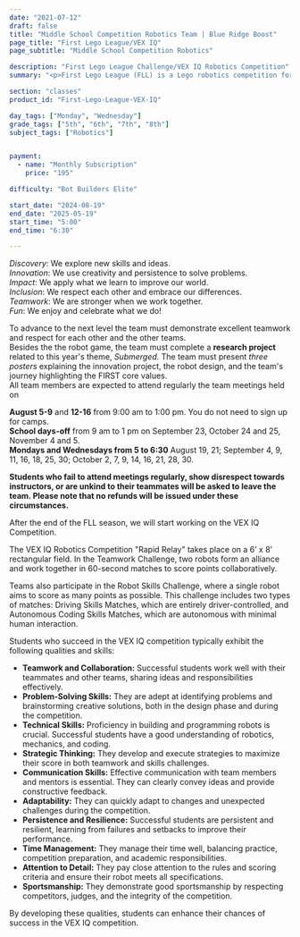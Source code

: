 ```yaml
---
date: "2021-07-12"
draft: false
title: "Middle School Competition Robotics Team | Blue Ridge Boost"
page_title: "First Lego League/VEX IQ"
page_subtitle: "Middle School Competition Robotics"

description: "First Lego League Challenge/VEX IQ Robotics Competition"
summary: "<p>First Lego League (FLL) is a Lego robotics competition for students grades 4 to 8. Teams engage in research, problem-solving, coding and engineering – building and programming a LEGO robot that navigates the missions of a robot game. As part of Challenge, teams also participate in a research project to identify and solve a relevant real-world problem. </p> Team members must be willing to work on all aspects of the competition and demonstrate the <b>FIRST core values</b>.<br>"

section: "classes"
product_id: "First-Lego-League-VEX-IQ"

day_tags: ["Monday", "Wednesday"]
grade_tags: ["5th", "6th", "7th", "8th"]
subject_tags: ["Robotics"]


payment:
  - name: "Monthly Subscription"
    price: "195"

difficulty: "Bot Builders Elite"

start_date: "2024-08-19"
end_date: "2025-05-19"
start_time: "5:00"
end_time: "6:30"

---
```


<div class="container">
    <div class="row">
        <div class="col">
        <i>Discovery</i>: We explore new skills and ideas.<br>
        <i>Innovation</i>: We use creativity and persistence to solve problems.<br>
        <i>Impact</i>:  We apply what we learn to improve our world.<br>
        <i>Inclusion</i>: We respect each other and embrace our differences.<br>
        <i>Teamwork</i>: We are stronger when we work together.<br>
        <i>Fun</i>: We enjoy and celebrate what we do!
        </div>
    </div>
</div>

To advance to the next level the team must demonstrate excellent teamwork and respect for each other and the other teams.<br>
Besides the the robot game, the team must complete a <b>research project</b> related to this year's theme, <i>Submerged</i>. The team must present <i>three posters</i> explaining the innovation project, the robot design, and the team's journey highlighting the FIRST core values.<br>
All team members are expected to attend regularly the team meetings held on <br>
<div class="container">
    <div class="row">
        <div class="col">
            <b>August 5-9</b> and <b>12-16</b> from 9:00 am to 1:00 pm. You do not need to sign up for camps.<br>
            <b>School days-off</b> from 9 am to 1 pm on September 23, October 24 and 25, November 4 and 5.<br>
            <b>Mondays and Wednesdays from 5 to 6:30</b> August 19, 21; September 4, 9, 11, 16, 18, 25, 30; October 2, 7, 9, 14, 16, 21, 28, 30.
        </div>
    </div>
</div>

<b>Students who fail to attend meetings regularly, show disrespect towards instructors, or are unkind to their teammates will be asked to leave the team. Please note that no refunds will be issued under these circumstances.</b>

<p>After the end of the FLL season, we will start working on the VEX IQ Competition. </P>

<p>The VEX IQ Robotics Competition "Rapid Relay" takes place on a 6’ x 8’ rectangular field. In the Teamwork Challenge, two robots form an alliance and work together in 60-second matches to score points collaboratively.</p>

<p>Teams also participate in the Robot Skills Challenge, where a single robot aims to score as many points as possible. This challenge includes two types of matches: Driving Skills Matches, which are entirely driver-controlled, and Autonomous Coding Skills Matches, which are autonomous with minimal human interaction.</p>

<p>Students who succeed in the VEX IQ competition typically exhibit the following qualities and skills:</p>
    <ul>
      <li><strong>Teamwork and Collaboration:</strong> Successful students work well with their teammates and other teams, sharing ideas and responsibilities effectively.</li>
      <li><strong>Problem-Solving Skills:</strong> They are adept at identifying problems and brainstorming creative solutions, both in the design phase and during the competition.</li>
      <li><strong>Technical Skills:</strong> Proficiency in building and programming robots is crucial. Successful students have a good understanding of robotics, mechanics, and coding.</li>
      <li><strong>Strategic Thinking:</strong> They develop and execute strategies to maximize their score in both teamwork and skills challenges.</li>
      <li><strong>Communication Skills:</strong> Effective communication with team members and mentors is essential. They can clearly convey ideas and provide constructive feedback.</li>
      <li><strong>Adaptability:</strong> They can quickly adapt to changes and unexpected challenges during the competition.</li>
      <li><strong>Persistence and Resilience:</strong> Successful students are persistent and resilient, learning from failures and setbacks to improve their performance.</li>
      <li><strong>Time Management:</strong> They manage their time well, balancing practice, competition preparation, and academic responsibilities.</li>
      <li><strong>Attention to Detail:</strong> They pay close attention to the rules and scoring criteria and ensure their robot meets all specifications.</li>
      <li><strong>Sportsmanship:</strong> They demonstrate good sportsmanship by respecting competitors, judges, and the integrity of the competition.</li>
    </ul>
    <p>By developing these qualities, students can enhance their chances of success in the VEX IQ competition.</p>